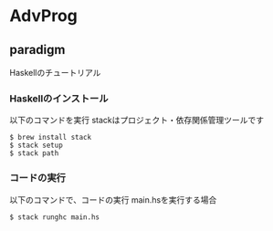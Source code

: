 # AdvProg
## paradigm
Haskellのチュートリアル

### Haskellのインストール
以下のコマンドを実行
stackはプロジェクト・依存関係管理ツールです
```
$ brew install stack
$ stack setup
$ stack path
```

### コードの実行
以下のコマンドで、コードの実行
main.hsを実行する場合
```
$ stack runghc main.hs
```